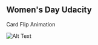 ## Women's Day Udacity

Card Flip Animation

![Alt Text](https://media.giphy.com/media/vFKqnCdLPNOKc/giphy.gif)


